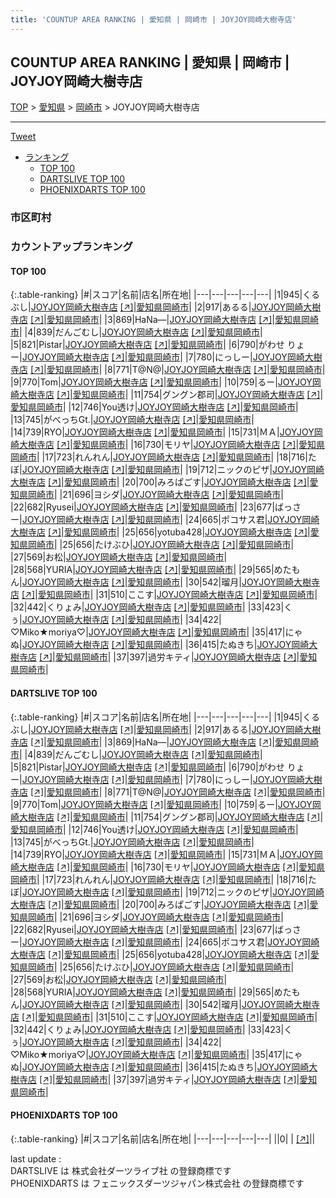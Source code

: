 ```yaml
---
title: 'COUNTUP AREA RANKING | 愛知県 | 岡崎市 | JOYJOY岡崎大樹寺店'
---
```

## COUNTUP AREA RANKING | 愛知県 | 岡崎市 | JOYJOY岡崎大樹寺店

[TOP](/darts/rank/) > [愛知県](/darts/rank/愛知県/) > [岡崎市](/darts/rank/愛知県/岡崎市/) > JOYJOY岡崎大樹寺店

___

<a href="https://twitter.com/share?ref_src=twsrc%5Etfw" data-text="COUNTUP AREA RANKING | 愛知県岡崎市JOYJOY岡崎大樹寺店" class="twitter-share-button" data-hashtags="DARTSLIVE,PHOENIXDARTS,darts,ダーツ" data-show-count="false">Tweet</a>

* [ランキング](#カウントアップランキング)
    * [TOP 100](#top-100)
    * [DARTSLIVE TOP 100](#dartslive-top-100)
    * [PHOENIXDARTS TOP 100](#phoenixdarts-top-100)

### 市区町村

<ul>

</ul>

### カウントアップランキング

#### TOP 100



{:.table-ranking}
|#|スコア|名前|店名|所在地|
|---|---|---|---|---|
|1|945|<span class="rank-name-dl">くるぶし</span>|<a href="/darts/rank/shops/3c08433f1a4a8fe5a3f63593b5358cc4.html">JOYJOY岡崎大樹寺店</a> <a href="https://search.dartslive.com/jp/shop/3c08433f1a4a8fe5a3f63593b5358cc4">[↗]</a>|<a href="/darts/rank/愛知県/岡崎市">愛知県岡崎市</a>|
|2|917|<span class="rank-name-dl">あるる</span>|<a href="/darts/rank/shops/3c08433f1a4a8fe5a3f63593b5358cc4.html">JOYJOY岡崎大樹寺店</a> <a href="https://search.dartslive.com/jp/shop/3c08433f1a4a8fe5a3f63593b5358cc4">[↗]</a>|<a href="/darts/rank/愛知県/岡崎市">愛知県岡崎市</a>|
|3|869|<span class="rank-name-dl">HaNa―</span>|<a href="/darts/rank/shops/3c08433f1a4a8fe5a3f63593b5358cc4.html">JOYJOY岡崎大樹寺店</a> <a href="https://search.dartslive.com/jp/shop/3c08433f1a4a8fe5a3f63593b5358cc4">[↗]</a>|<a href="/darts/rank/愛知県/岡崎市">愛知県岡崎市</a>|
|4|839|<span class="rank-name-dl">だんごむし</span>|<a href="/darts/rank/shops/3c08433f1a4a8fe5a3f63593b5358cc4.html">JOYJOY岡崎大樹寺店</a> <a href="https://search.dartslive.com/jp/shop/3c08433f1a4a8fe5a3f63593b5358cc4">[↗]</a>|<a href="/darts/rank/愛知県/岡崎市">愛知県岡崎市</a>|
|5|821|<span class="rank-name-dl">Pistar</span>|<a href="/darts/rank/shops/3c08433f1a4a8fe5a3f63593b5358cc4.html">JOYJOY岡崎大樹寺店</a> <a href="https://search.dartslive.com/jp/shop/3c08433f1a4a8fe5a3f63593b5358cc4">[↗]</a>|<a href="/darts/rank/愛知県/岡崎市">愛知県岡崎市</a>|
|6|790|<span class="rank-name-dl">がわせ りょー</span>|<a href="/darts/rank/shops/3c08433f1a4a8fe5a3f63593b5358cc4.html">JOYJOY岡崎大樹寺店</a> <a href="https://search.dartslive.com/jp/shop/3c08433f1a4a8fe5a3f63593b5358cc4">[↗]</a>|<a href="/darts/rank/愛知県/岡崎市">愛知県岡崎市</a>|
|7|780|<span class="rank-name-dl">にっしー</span>|<a href="/darts/rank/shops/3c08433f1a4a8fe5a3f63593b5358cc4.html">JOYJOY岡崎大樹寺店</a> <a href="https://search.dartslive.com/jp/shop/3c08433f1a4a8fe5a3f63593b5358cc4">[↗]</a>|<a href="/darts/rank/愛知県/岡崎市">愛知県岡崎市</a>|
|8|771|<span class="rank-name-dl">T@N@</span>|<a href="/darts/rank/shops/3c08433f1a4a8fe5a3f63593b5358cc4.html">JOYJOY岡崎大樹寺店</a> <a href="https://search.dartslive.com/jp/shop/3c08433f1a4a8fe5a3f63593b5358cc4">[↗]</a>|<a href="/darts/rank/愛知県/岡崎市">愛知県岡崎市</a>|
|9|770|<span class="rank-name-dl">Tom</span>|<a href="/darts/rank/shops/3c08433f1a4a8fe5a3f63593b5358cc4.html">JOYJOY岡崎大樹寺店</a> <a href="https://search.dartslive.com/jp/shop/3c08433f1a4a8fe5a3f63593b5358cc4">[↗]</a>|<a href="/darts/rank/愛知県/岡崎市">愛知県岡崎市</a>|
|10|759|<span class="rank-name-dl">るー</span>|<a href="/darts/rank/shops/3c08433f1a4a8fe5a3f63593b5358cc4.html">JOYJOY岡崎大樹寺店</a> <a href="https://search.dartslive.com/jp/shop/3c08433f1a4a8fe5a3f63593b5358cc4">[↗]</a>|<a href="/darts/rank/愛知県/岡崎市">愛知県岡崎市</a>|
|11|754|<span class="rank-name-dl">グングン郡司</span>|<a href="/darts/rank/shops/3c08433f1a4a8fe5a3f63593b5358cc4.html">JOYJOY岡崎大樹寺店</a> <a href="https://search.dartslive.com/jp/shop/3c08433f1a4a8fe5a3f63593b5358cc4">[↗]</a>|<a href="/darts/rank/愛知県/岡崎市">愛知県岡崎市</a>|
|12|746|<span class="rank-name-dl">You透け</span>|<a href="/darts/rank/shops/3c08433f1a4a8fe5a3f63593b5358cc4.html">JOYJOY岡崎大樹寺店</a> <a href="https://search.dartslive.com/jp/shop/3c08433f1a4a8fe5a3f63593b5358cc4">[↗]</a>|<a href="/darts/rank/愛知県/岡崎市">愛知県岡崎市</a>|
|13|745|<span class="rank-name-dl">がべっちGt.</span>|<a href="/darts/rank/shops/3c08433f1a4a8fe5a3f63593b5358cc4.html">JOYJOY岡崎大樹寺店</a> <a href="https://search.dartslive.com/jp/shop/3c08433f1a4a8fe5a3f63593b5358cc4">[↗]</a>|<a href="/darts/rank/愛知県/岡崎市">愛知県岡崎市</a>|
|14|739|<span class="rank-name-dl">RYO</span>|<a href="/darts/rank/shops/3c08433f1a4a8fe5a3f63593b5358cc4.html">JOYJOY岡崎大樹寺店</a> <a href="https://search.dartslive.com/jp/shop/3c08433f1a4a8fe5a3f63593b5358cc4">[↗]</a>|<a href="/darts/rank/愛知県/岡崎市">愛知県岡崎市</a>|
|15|731|<span class="rank-name-dl">ＭＡ</span>|<a href="/darts/rank/shops/3c08433f1a4a8fe5a3f63593b5358cc4.html">JOYJOY岡崎大樹寺店</a> <a href="https://search.dartslive.com/jp/shop/3c08433f1a4a8fe5a3f63593b5358cc4">[↗]</a>|<a href="/darts/rank/愛知県/岡崎市">愛知県岡崎市</a>|
|16|730|<span class="rank-name-dl">モリヤ</span>|<a href="/darts/rank/shops/3c08433f1a4a8fe5a3f63593b5358cc4.html">JOYJOY岡崎大樹寺店</a> <a href="https://search.dartslive.com/jp/shop/3c08433f1a4a8fe5a3f63593b5358cc4">[↗]</a>|<a href="/darts/rank/愛知県/岡崎市">愛知県岡崎市</a>|
|17|723|<span class="rank-name-dl">れんれん</span>|<a href="/darts/rank/shops/3c08433f1a4a8fe5a3f63593b5358cc4.html">JOYJOY岡崎大樹寺店</a> <a href="https://search.dartslive.com/jp/shop/3c08433f1a4a8fe5a3f63593b5358cc4">[↗]</a>|<a href="/darts/rank/愛知県/岡崎市">愛知県岡崎市</a>|
|18|716|<span class="rank-name-dl">たぼ</span>|<a href="/darts/rank/shops/3c08433f1a4a8fe5a3f63593b5358cc4.html">JOYJOY岡崎大樹寺店</a> <a href="https://search.dartslive.com/jp/shop/3c08433f1a4a8fe5a3f63593b5358cc4">[↗]</a>|<a href="/darts/rank/愛知県/岡崎市">愛知県岡崎市</a>|
|19|712|<span class="rank-name-dl">ニックのピザ</span>|<a href="/darts/rank/shops/3c08433f1a4a8fe5a3f63593b5358cc4.html">JOYJOY岡崎大樹寺店</a> <a href="https://search.dartslive.com/jp/shop/3c08433f1a4a8fe5a3f63593b5358cc4">[↗]</a>|<a href="/darts/rank/愛知県/岡崎市">愛知県岡崎市</a>|
|20|700|<span class="rank-name-dl">みろぱごす</span>|<a href="/darts/rank/shops/3c08433f1a4a8fe5a3f63593b5358cc4.html">JOYJOY岡崎大樹寺店</a> <a href="https://search.dartslive.com/jp/shop/3c08433f1a4a8fe5a3f63593b5358cc4">[↗]</a>|<a href="/darts/rank/愛知県/岡崎市">愛知県岡崎市</a>|
|21|696|<span class="rank-name-dl">ヨシダ</span>|<a href="/darts/rank/shops/3c08433f1a4a8fe5a3f63593b5358cc4.html">JOYJOY岡崎大樹寺店</a> <a href="https://search.dartslive.com/jp/shop/3c08433f1a4a8fe5a3f63593b5358cc4">[↗]</a>|<a href="/darts/rank/愛知県/岡崎市">愛知県岡崎市</a>|
|22|682|<span class="rank-name-dl">Ryusei</span>|<a href="/darts/rank/shops/3c08433f1a4a8fe5a3f63593b5358cc4.html">JOYJOY岡崎大樹寺店</a> <a href="https://search.dartslive.com/jp/shop/3c08433f1a4a8fe5a3f63593b5358cc4">[↗]</a>|<a href="/darts/rank/愛知県/岡崎市">愛知県岡崎市</a>|
|23|677|<span class="rank-name-dl">ばっさー</span>|<a href="/darts/rank/shops/3c08433f1a4a8fe5a3f63593b5358cc4.html">JOYJOY岡崎大樹寺店</a> <a href="https://search.dartslive.com/jp/shop/3c08433f1a4a8fe5a3f63593b5358cc4">[↗]</a>|<a href="/darts/rank/愛知県/岡崎市">愛知県岡崎市</a>|
|24|665|<span class="rank-name-dl">ポコサス君</span>|<a href="/darts/rank/shops/3c08433f1a4a8fe5a3f63593b5358cc4.html">JOYJOY岡崎大樹寺店</a> <a href="https://search.dartslive.com/jp/shop/3c08433f1a4a8fe5a3f63593b5358cc4">[↗]</a>|<a href="/darts/rank/愛知県/岡崎市">愛知県岡崎市</a>|
|25|656|<span class="rank-name-dl">yotuba428</span>|<a href="/darts/rank/shops/3c08433f1a4a8fe5a3f63593b5358cc4.html">JOYJOY岡崎大樹寺店</a> <a href="https://search.dartslive.com/jp/shop/3c08433f1a4a8fe5a3f63593b5358cc4">[↗]</a>|<a href="/darts/rank/愛知県/岡崎市">愛知県岡崎市</a>|
|25|656|<span class="rank-name-dl">たけぶひ</span>|<a href="/darts/rank/shops/3c08433f1a4a8fe5a3f63593b5358cc4.html">JOYJOY岡崎大樹寺店</a> <a href="https://search.dartslive.com/jp/shop/3c08433f1a4a8fe5a3f63593b5358cc4">[↗]</a>|<a href="/darts/rank/愛知県/岡崎市">愛知県岡崎市</a>|
|27|569|<span class="rank-name-dl">お松</span>|<a href="/darts/rank/shops/3c08433f1a4a8fe5a3f63593b5358cc4.html">JOYJOY岡崎大樹寺店</a> <a href="https://search.dartslive.com/jp/shop/3c08433f1a4a8fe5a3f63593b5358cc4">[↗]</a>|<a href="/darts/rank/愛知県/岡崎市">愛知県岡崎市</a>|
|28|568|<span class="rank-name-dl">YURIA</span>|<a href="/darts/rank/shops/3c08433f1a4a8fe5a3f63593b5358cc4.html">JOYJOY岡崎大樹寺店</a> <a href="https://search.dartslive.com/jp/shop/3c08433f1a4a8fe5a3f63593b5358cc4">[↗]</a>|<a href="/darts/rank/愛知県/岡崎市">愛知県岡崎市</a>|
|29|565|<span class="rank-name-dl">めたもん</span>|<a href="/darts/rank/shops/3c08433f1a4a8fe5a3f63593b5358cc4.html">JOYJOY岡崎大樹寺店</a> <a href="https://search.dartslive.com/jp/shop/3c08433f1a4a8fe5a3f63593b5358cc4">[↗]</a>|<a href="/darts/rank/愛知県/岡崎市">愛知県岡崎市</a>|
|30|542|<span class="rank-name-dl">瑠月</span>|<a href="/darts/rank/shops/3c08433f1a4a8fe5a3f63593b5358cc4.html">JOYJOY岡崎大樹寺店</a> <a href="https://search.dartslive.com/jp/shop/3c08433f1a4a8fe5a3f63593b5358cc4">[↗]</a>|<a href="/darts/rank/愛知県/岡崎市">愛知県岡崎市</a>|
|31|510|<span class="rank-name-dl">ここす</span>|<a href="/darts/rank/shops/3c08433f1a4a8fe5a3f63593b5358cc4.html">JOYJOY岡崎大樹寺店</a> <a href="https://search.dartslive.com/jp/shop/3c08433f1a4a8fe5a3f63593b5358cc4">[↗]</a>|<a href="/darts/rank/愛知県/岡崎市">愛知県岡崎市</a>|
|32|442|<span class="rank-name-dl">くりょみ</span>|<a href="/darts/rank/shops/3c08433f1a4a8fe5a3f63593b5358cc4.html">JOYJOY岡崎大樹寺店</a> <a href="https://search.dartslive.com/jp/shop/3c08433f1a4a8fe5a3f63593b5358cc4">[↗]</a>|<a href="/darts/rank/愛知県/岡崎市">愛知県岡崎市</a>|
|33|423|<span class="rank-name-dl">くぅ</span>|<a href="/darts/rank/shops/3c08433f1a4a8fe5a3f63593b5358cc4.html">JOYJOY岡崎大樹寺店</a> <a href="https://search.dartslive.com/jp/shop/3c08433f1a4a8fe5a3f63593b5358cc4">[↗]</a>|<a href="/darts/rank/愛知県/岡崎市">愛知県岡崎市</a>|
|34|422|<span class="rank-name-dl">♡Miko★moriya♡</span>|<a href="/darts/rank/shops/3c08433f1a4a8fe5a3f63593b5358cc4.html">JOYJOY岡崎大樹寺店</a> <a href="https://search.dartslive.com/jp/shop/3c08433f1a4a8fe5a3f63593b5358cc4">[↗]</a>|<a href="/darts/rank/愛知県/岡崎市">愛知県岡崎市</a>|
|35|417|<span class="rank-name-dl">にゃぬ</span>|<a href="/darts/rank/shops/3c08433f1a4a8fe5a3f63593b5358cc4.html">JOYJOY岡崎大樹寺店</a> <a href="https://search.dartslive.com/jp/shop/3c08433f1a4a8fe5a3f63593b5358cc4">[↗]</a>|<a href="/darts/rank/愛知県/岡崎市">愛知県岡崎市</a>|
|36|415|<span class="rank-name-dl">たぬきち</span>|<a href="/darts/rank/shops/3c08433f1a4a8fe5a3f63593b5358cc4.html">JOYJOY岡崎大樹寺店</a> <a href="https://search.dartslive.com/jp/shop/3c08433f1a4a8fe5a3f63593b5358cc4">[↗]</a>|<a href="/darts/rank/愛知県/岡崎市">愛知県岡崎市</a>|
|37|397|<span class="rank-name-dl">過労キティ</span>|<a href="/darts/rank/shops/3c08433f1a4a8fe5a3f63593b5358cc4.html">JOYJOY岡崎大樹寺店</a> <a href="https://search.dartslive.com/jp/shop/3c08433f1a4a8fe5a3f63593b5358cc4">[↗]</a>|<a href="/darts/rank/愛知県/岡崎市">愛知県岡崎市</a>|


#### DARTSLIVE TOP 100



{:.table-ranking}
|#|スコア|名前|店名|所在地|
|---|---|---|---|---|
|1|945|<span class="rank-name-dl">くるぶし</span>|<a href="/darts/rank/shops/3c08433f1a4a8fe5a3f63593b5358cc4.html">JOYJOY岡崎大樹寺店</a> <a href="https://search.dartslive.com/jp/shop/3c08433f1a4a8fe5a3f63593b5358cc4">[↗]</a>|<a href="/darts/rank/愛知県/岡崎市">愛知県岡崎市</a>|
|2|917|<span class="rank-name-dl">あるる</span>|<a href="/darts/rank/shops/3c08433f1a4a8fe5a3f63593b5358cc4.html">JOYJOY岡崎大樹寺店</a> <a href="https://search.dartslive.com/jp/shop/3c08433f1a4a8fe5a3f63593b5358cc4">[↗]</a>|<a href="/darts/rank/愛知県/岡崎市">愛知県岡崎市</a>|
|3|869|<span class="rank-name-dl">HaNa―</span>|<a href="/darts/rank/shops/3c08433f1a4a8fe5a3f63593b5358cc4.html">JOYJOY岡崎大樹寺店</a> <a href="https://search.dartslive.com/jp/shop/3c08433f1a4a8fe5a3f63593b5358cc4">[↗]</a>|<a href="/darts/rank/愛知県/岡崎市">愛知県岡崎市</a>|
|4|839|<span class="rank-name-dl">だんごむし</span>|<a href="/darts/rank/shops/3c08433f1a4a8fe5a3f63593b5358cc4.html">JOYJOY岡崎大樹寺店</a> <a href="https://search.dartslive.com/jp/shop/3c08433f1a4a8fe5a3f63593b5358cc4">[↗]</a>|<a href="/darts/rank/愛知県/岡崎市">愛知県岡崎市</a>|
|5|821|<span class="rank-name-dl">Pistar</span>|<a href="/darts/rank/shops/3c08433f1a4a8fe5a3f63593b5358cc4.html">JOYJOY岡崎大樹寺店</a> <a href="https://search.dartslive.com/jp/shop/3c08433f1a4a8fe5a3f63593b5358cc4">[↗]</a>|<a href="/darts/rank/愛知県/岡崎市">愛知県岡崎市</a>|
|6|790|<span class="rank-name-dl">がわせ りょー</span>|<a href="/darts/rank/shops/3c08433f1a4a8fe5a3f63593b5358cc4.html">JOYJOY岡崎大樹寺店</a> <a href="https://search.dartslive.com/jp/shop/3c08433f1a4a8fe5a3f63593b5358cc4">[↗]</a>|<a href="/darts/rank/愛知県/岡崎市">愛知県岡崎市</a>|
|7|780|<span class="rank-name-dl">にっしー</span>|<a href="/darts/rank/shops/3c08433f1a4a8fe5a3f63593b5358cc4.html">JOYJOY岡崎大樹寺店</a> <a href="https://search.dartslive.com/jp/shop/3c08433f1a4a8fe5a3f63593b5358cc4">[↗]</a>|<a href="/darts/rank/愛知県/岡崎市">愛知県岡崎市</a>|
|8|771|<span class="rank-name-dl">T@N@</span>|<a href="/darts/rank/shops/3c08433f1a4a8fe5a3f63593b5358cc4.html">JOYJOY岡崎大樹寺店</a> <a href="https://search.dartslive.com/jp/shop/3c08433f1a4a8fe5a3f63593b5358cc4">[↗]</a>|<a href="/darts/rank/愛知県/岡崎市">愛知県岡崎市</a>|
|9|770|<span class="rank-name-dl">Tom</span>|<a href="/darts/rank/shops/3c08433f1a4a8fe5a3f63593b5358cc4.html">JOYJOY岡崎大樹寺店</a> <a href="https://search.dartslive.com/jp/shop/3c08433f1a4a8fe5a3f63593b5358cc4">[↗]</a>|<a href="/darts/rank/愛知県/岡崎市">愛知県岡崎市</a>|
|10|759|<span class="rank-name-dl">るー</span>|<a href="/darts/rank/shops/3c08433f1a4a8fe5a3f63593b5358cc4.html">JOYJOY岡崎大樹寺店</a> <a href="https://search.dartslive.com/jp/shop/3c08433f1a4a8fe5a3f63593b5358cc4">[↗]</a>|<a href="/darts/rank/愛知県/岡崎市">愛知県岡崎市</a>|
|11|754|<span class="rank-name-dl">グングン郡司</span>|<a href="/darts/rank/shops/3c08433f1a4a8fe5a3f63593b5358cc4.html">JOYJOY岡崎大樹寺店</a> <a href="https://search.dartslive.com/jp/shop/3c08433f1a4a8fe5a3f63593b5358cc4">[↗]</a>|<a href="/darts/rank/愛知県/岡崎市">愛知県岡崎市</a>|
|12|746|<span class="rank-name-dl">You透け</span>|<a href="/darts/rank/shops/3c08433f1a4a8fe5a3f63593b5358cc4.html">JOYJOY岡崎大樹寺店</a> <a href="https://search.dartslive.com/jp/shop/3c08433f1a4a8fe5a3f63593b5358cc4">[↗]</a>|<a href="/darts/rank/愛知県/岡崎市">愛知県岡崎市</a>|
|13|745|<span class="rank-name-dl">がべっちGt.</span>|<a href="/darts/rank/shops/3c08433f1a4a8fe5a3f63593b5358cc4.html">JOYJOY岡崎大樹寺店</a> <a href="https://search.dartslive.com/jp/shop/3c08433f1a4a8fe5a3f63593b5358cc4">[↗]</a>|<a href="/darts/rank/愛知県/岡崎市">愛知県岡崎市</a>|
|14|739|<span class="rank-name-dl">RYO</span>|<a href="/darts/rank/shops/3c08433f1a4a8fe5a3f63593b5358cc4.html">JOYJOY岡崎大樹寺店</a> <a href="https://search.dartslive.com/jp/shop/3c08433f1a4a8fe5a3f63593b5358cc4">[↗]</a>|<a href="/darts/rank/愛知県/岡崎市">愛知県岡崎市</a>|
|15|731|<span class="rank-name-dl">ＭＡ</span>|<a href="/darts/rank/shops/3c08433f1a4a8fe5a3f63593b5358cc4.html">JOYJOY岡崎大樹寺店</a> <a href="https://search.dartslive.com/jp/shop/3c08433f1a4a8fe5a3f63593b5358cc4">[↗]</a>|<a href="/darts/rank/愛知県/岡崎市">愛知県岡崎市</a>|
|16|730|<span class="rank-name-dl">モリヤ</span>|<a href="/darts/rank/shops/3c08433f1a4a8fe5a3f63593b5358cc4.html">JOYJOY岡崎大樹寺店</a> <a href="https://search.dartslive.com/jp/shop/3c08433f1a4a8fe5a3f63593b5358cc4">[↗]</a>|<a href="/darts/rank/愛知県/岡崎市">愛知県岡崎市</a>|
|17|723|<span class="rank-name-dl">れんれん</span>|<a href="/darts/rank/shops/3c08433f1a4a8fe5a3f63593b5358cc4.html">JOYJOY岡崎大樹寺店</a> <a href="https://search.dartslive.com/jp/shop/3c08433f1a4a8fe5a3f63593b5358cc4">[↗]</a>|<a href="/darts/rank/愛知県/岡崎市">愛知県岡崎市</a>|
|18|716|<span class="rank-name-dl">たぼ</span>|<a href="/darts/rank/shops/3c08433f1a4a8fe5a3f63593b5358cc4.html">JOYJOY岡崎大樹寺店</a> <a href="https://search.dartslive.com/jp/shop/3c08433f1a4a8fe5a3f63593b5358cc4">[↗]</a>|<a href="/darts/rank/愛知県/岡崎市">愛知県岡崎市</a>|
|19|712|<span class="rank-name-dl">ニックのピザ</span>|<a href="/darts/rank/shops/3c08433f1a4a8fe5a3f63593b5358cc4.html">JOYJOY岡崎大樹寺店</a> <a href="https://search.dartslive.com/jp/shop/3c08433f1a4a8fe5a3f63593b5358cc4">[↗]</a>|<a href="/darts/rank/愛知県/岡崎市">愛知県岡崎市</a>|
|20|700|<span class="rank-name-dl">みろぱごす</span>|<a href="/darts/rank/shops/3c08433f1a4a8fe5a3f63593b5358cc4.html">JOYJOY岡崎大樹寺店</a> <a href="https://search.dartslive.com/jp/shop/3c08433f1a4a8fe5a3f63593b5358cc4">[↗]</a>|<a href="/darts/rank/愛知県/岡崎市">愛知県岡崎市</a>|
|21|696|<span class="rank-name-dl">ヨシダ</span>|<a href="/darts/rank/shops/3c08433f1a4a8fe5a3f63593b5358cc4.html">JOYJOY岡崎大樹寺店</a> <a href="https://search.dartslive.com/jp/shop/3c08433f1a4a8fe5a3f63593b5358cc4">[↗]</a>|<a href="/darts/rank/愛知県/岡崎市">愛知県岡崎市</a>|
|22|682|<span class="rank-name-dl">Ryusei</span>|<a href="/darts/rank/shops/3c08433f1a4a8fe5a3f63593b5358cc4.html">JOYJOY岡崎大樹寺店</a> <a href="https://search.dartslive.com/jp/shop/3c08433f1a4a8fe5a3f63593b5358cc4">[↗]</a>|<a href="/darts/rank/愛知県/岡崎市">愛知県岡崎市</a>|
|23|677|<span class="rank-name-dl">ばっさー</span>|<a href="/darts/rank/shops/3c08433f1a4a8fe5a3f63593b5358cc4.html">JOYJOY岡崎大樹寺店</a> <a href="https://search.dartslive.com/jp/shop/3c08433f1a4a8fe5a3f63593b5358cc4">[↗]</a>|<a href="/darts/rank/愛知県/岡崎市">愛知県岡崎市</a>|
|24|665|<span class="rank-name-dl">ポコサス君</span>|<a href="/darts/rank/shops/3c08433f1a4a8fe5a3f63593b5358cc4.html">JOYJOY岡崎大樹寺店</a> <a href="https://search.dartslive.com/jp/shop/3c08433f1a4a8fe5a3f63593b5358cc4">[↗]</a>|<a href="/darts/rank/愛知県/岡崎市">愛知県岡崎市</a>|
|25|656|<span class="rank-name-dl">yotuba428</span>|<a href="/darts/rank/shops/3c08433f1a4a8fe5a3f63593b5358cc4.html">JOYJOY岡崎大樹寺店</a> <a href="https://search.dartslive.com/jp/shop/3c08433f1a4a8fe5a3f63593b5358cc4">[↗]</a>|<a href="/darts/rank/愛知県/岡崎市">愛知県岡崎市</a>|
|25|656|<span class="rank-name-dl">たけぶひ</span>|<a href="/darts/rank/shops/3c08433f1a4a8fe5a3f63593b5358cc4.html">JOYJOY岡崎大樹寺店</a> <a href="https://search.dartslive.com/jp/shop/3c08433f1a4a8fe5a3f63593b5358cc4">[↗]</a>|<a href="/darts/rank/愛知県/岡崎市">愛知県岡崎市</a>|
|27|569|<span class="rank-name-dl">お松</span>|<a href="/darts/rank/shops/3c08433f1a4a8fe5a3f63593b5358cc4.html">JOYJOY岡崎大樹寺店</a> <a href="https://search.dartslive.com/jp/shop/3c08433f1a4a8fe5a3f63593b5358cc4">[↗]</a>|<a href="/darts/rank/愛知県/岡崎市">愛知県岡崎市</a>|
|28|568|<span class="rank-name-dl">YURIA</span>|<a href="/darts/rank/shops/3c08433f1a4a8fe5a3f63593b5358cc4.html">JOYJOY岡崎大樹寺店</a> <a href="https://search.dartslive.com/jp/shop/3c08433f1a4a8fe5a3f63593b5358cc4">[↗]</a>|<a href="/darts/rank/愛知県/岡崎市">愛知県岡崎市</a>|
|29|565|<span class="rank-name-dl">めたもん</span>|<a href="/darts/rank/shops/3c08433f1a4a8fe5a3f63593b5358cc4.html">JOYJOY岡崎大樹寺店</a> <a href="https://search.dartslive.com/jp/shop/3c08433f1a4a8fe5a3f63593b5358cc4">[↗]</a>|<a href="/darts/rank/愛知県/岡崎市">愛知県岡崎市</a>|
|30|542|<span class="rank-name-dl">瑠月</span>|<a href="/darts/rank/shops/3c08433f1a4a8fe5a3f63593b5358cc4.html">JOYJOY岡崎大樹寺店</a> <a href="https://search.dartslive.com/jp/shop/3c08433f1a4a8fe5a3f63593b5358cc4">[↗]</a>|<a href="/darts/rank/愛知県/岡崎市">愛知県岡崎市</a>|
|31|510|<span class="rank-name-dl">ここす</span>|<a href="/darts/rank/shops/3c08433f1a4a8fe5a3f63593b5358cc4.html">JOYJOY岡崎大樹寺店</a> <a href="https://search.dartslive.com/jp/shop/3c08433f1a4a8fe5a3f63593b5358cc4">[↗]</a>|<a href="/darts/rank/愛知県/岡崎市">愛知県岡崎市</a>|
|32|442|<span class="rank-name-dl">くりょみ</span>|<a href="/darts/rank/shops/3c08433f1a4a8fe5a3f63593b5358cc4.html">JOYJOY岡崎大樹寺店</a> <a href="https://search.dartslive.com/jp/shop/3c08433f1a4a8fe5a3f63593b5358cc4">[↗]</a>|<a href="/darts/rank/愛知県/岡崎市">愛知県岡崎市</a>|
|33|423|<span class="rank-name-dl">くぅ</span>|<a href="/darts/rank/shops/3c08433f1a4a8fe5a3f63593b5358cc4.html">JOYJOY岡崎大樹寺店</a> <a href="https://search.dartslive.com/jp/shop/3c08433f1a4a8fe5a3f63593b5358cc4">[↗]</a>|<a href="/darts/rank/愛知県/岡崎市">愛知県岡崎市</a>|
|34|422|<span class="rank-name-dl">♡Miko★moriya♡</span>|<a href="/darts/rank/shops/3c08433f1a4a8fe5a3f63593b5358cc4.html">JOYJOY岡崎大樹寺店</a> <a href="https://search.dartslive.com/jp/shop/3c08433f1a4a8fe5a3f63593b5358cc4">[↗]</a>|<a href="/darts/rank/愛知県/岡崎市">愛知県岡崎市</a>|
|35|417|<span class="rank-name-dl">にゃぬ</span>|<a href="/darts/rank/shops/3c08433f1a4a8fe5a3f63593b5358cc4.html">JOYJOY岡崎大樹寺店</a> <a href="https://search.dartslive.com/jp/shop/3c08433f1a4a8fe5a3f63593b5358cc4">[↗]</a>|<a href="/darts/rank/愛知県/岡崎市">愛知県岡崎市</a>|
|36|415|<span class="rank-name-dl">たぬきち</span>|<a href="/darts/rank/shops/3c08433f1a4a8fe5a3f63593b5358cc4.html">JOYJOY岡崎大樹寺店</a> <a href="https://search.dartslive.com/jp/shop/3c08433f1a4a8fe5a3f63593b5358cc4">[↗]</a>|<a href="/darts/rank/愛知県/岡崎市">愛知県岡崎市</a>|
|37|397|<span class="rank-name-dl">過労キティ</span>|<a href="/darts/rank/shops/3c08433f1a4a8fe5a3f63593b5358cc4.html">JOYJOY岡崎大樹寺店</a> <a href="https://search.dartslive.com/jp/shop/3c08433f1a4a8fe5a3f63593b5358cc4">[↗]</a>|<a href="/darts/rank/愛知県/岡崎市">愛知県岡崎市</a>|


#### PHOENIXDARTS TOP 100



{:.table-ranking}
|#|スコア|名前|店名|所在地|
|---|---|---|---|---|
||0|<span class="rank-name-dl"> </span>|<a href="/darts/rank/shops/.html"></a> <a href="">[↗]</a>|<a href="/darts/rank//"></a>|


<div class="footer border-top border-gray-light mt-5 pt-3 text-right text-gray">
    last update : <span style="font-weight: italic" id="foot_last_modified"></span><br />
    DARTSLIVE は 株式会社ダーツライブ社 の登録商標です<br />
    PHOENIXDARTS は フェニックスダーツジャパン株式会社 の登録商標です<br />
</div>

<script src="https://cdnjs.cloudflare.com/ajax/libs/jquery.tablesorter/2.31.3/js/jquery.tablesorter.min.js" integrity="sha512-qzgd5cYSZcosqpzpn7zF2ZId8f/8CHmFKZ8j7mU4OUXTNRd5g+ZHBPsgKEwoqxCtdQvExE5LprwwPAgoicguNg==" crossorigin="anonymous" referrerpolicy="no-referrer"></script>
<link rel="stylesheet" href="https://cdnjs.cloudflare.com/ajax/libs/jquery.tablesorter/2.31.3/css/theme.default.min.css" integrity="sha512-wghhOJkjQX0Lh3NSWvNKeZ0ZpNn+SPVXX1Qyc9OCaogADktxrBiBdKGDoqVUOyhStvMBmJQ8ZdMHiR3wuEq8+w==" crossorigin="anonymous" referrerpolicy="no-referrer" />
<script>
$(function() {
    $(".table-ranking").tablesorter({sortList:[[0, 0]]});
    $("#foot_last_modified").text(formatDate(new Date(document.lastModified), 'yyyy-MM-dd HH:mm:ss'));
});
</script>

<script async src="https://platform.twitter.com/widgets.js" charset="utf-8"></script>